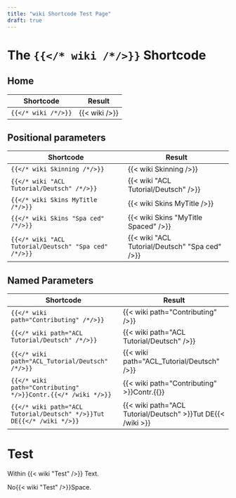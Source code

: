 ```yaml
---
title: "wiki Shortcode Test Page"
draft: true
---
```


# The `{{</* wiki /*/>}}` Shortcode

## Home

Shortcode | Result
----------|--------
`{{</* wiki /*/>}}` | {{< wiki />}}

## Positional parameters

Shortcode | Result
----------|--------
`{{</* wiki Skinning /*/>}}` | {{< wiki Skinning />}}
`{{</* wiki "ACL Tutorial/Deutsch" /*/>}}` | {{< wiki "ACL Tutorial/Deutsch" />}}
`{{</* wiki Skins MyTitle /*/>}}` | {{< wiki Skins MyTitle />}}
`{{</* wiki Skins "Spa ced" /*/>}}` | {{< wiki Skins "MyTitle Spaced" />}}
`{{</* wiki "ACL Tutorial/Deutsch" "Spa ced" /*/>}}` | {{< wiki "ACL Tutorial/Deutsch" "Spa ced" />}}

## Named Parameters

Shortcode | Result
----------|--------
`{{</* wiki path="Contributing" /*/>}}` | {{< wiki path="Contributing" />}}
`{{</* wiki path="ACL Tutorial/Deutsch" /*/>}}` | {{< wiki path="ACL Tutorial/Deutsch" />}}
`{{</* wiki path="ACL_Tutorial/Deutsch" /*/>}}` | {{< wiki path="ACL_Tutorial/Deutsch" />}}
`{{</* wiki path="Contributing" */>}}Contr.{{</* /wiki */>}}` | {{< wiki path="Contributing" >}}Contr.{{</wiki>}}
`{{</* wiki path="ACL Tutorial/Deutsch" */>}}Tut DE{{</* /wiki */>}}` | {{< wiki path="ACL Tutorial/Deutsch" >}}Tut DE{{< /wiki >}}

# Test

Within {{< wiki "Test" />}} Text.

No{{< wiki "Test" />}}Space.
